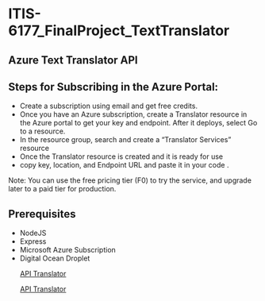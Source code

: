 # ITIS-6177_FinalProject_TextTranslator
## **Azure Text Translator API** 



 ## Steps for Subscribing in the Azure Portal:




<ul>
<li>Create a subscription using email and get free credits.</li>
<li>Once you have an Azure subscription, create a Translator resource in the Azure portal to get your key and endpoint. After it deploys, select Go to a resource.</li>
<li>In the resource group, search and create a “Translator Services” resource </li>
<li>Once the Translator resource is created and it is ready for use</li>
<li>copy key, location, and Endpoint URL  and paste it in your code .</li>
</ul>
Note: You can use the free pricing tier (F0) to try the service, and upgrade later to a paid tier for production.


## Prerequisites



<ul>
<li>NodeJS</li>
<li>Express</li>
<li>Microsoft Azure Subscription</li>
<li>Digital Ocean Droplet</li>



[API Translator](https://azure.microsoft.com/en-us/services/cognitive-services/translator/)

<a href="https://azure.microsoft.com/en-us/services/cognitive-services/translator/">API Translator</a>



